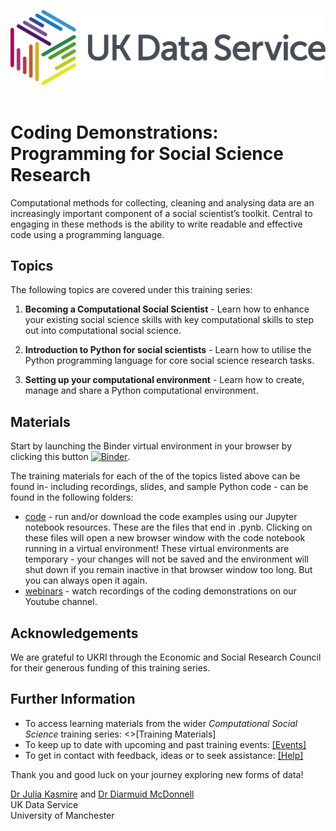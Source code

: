 ![UKDS Logo](./images/UKDS_Logos_Col_Grey_300dpi.png)<br>
<br>
# Coding Demonstrations: Programming for Social Science Research

Computational methods for collecting, cleaning and analysing data are an increasingly important component of a social scientist’s toolkit. Central to engaging in these methods is the ability to write readable and effective code using a programming language.

## Topics

The following topics are covered under this training series:
1. **Becoming a Computational Social Scientist** -  Learn how to enhance your existing social science skills with key computational skills to step out into computational social science.

2. **Introduction to Python for social scientists** - Learn how to utilise the Python programming language for core social science research tasks.

3. **Setting up your computational environment** -  Learn how to create, manage and share a Python computational environment.

## Materials

Start by launching the Binder virtual environment in your browser by clicking this button [![Binder](https://mybinder.org/badge_logo.svg)](https://mybinder.org/v2/gh/UKDataServiceOpen/computational-social-science/HEAD). 

The training materials for each of the of the topics listed above can be found in- including recordings, slides, and sample Python code - can be found in the following folders:
* [code](./code) - run and/or download the code examples using our Jupyter notebook resources. These are the files that end in .pynb. Clicking on these files will open a new browser window with the code notebook running in a virtual environment! These virtual environments are temporary - your changes will not be saved and the environment will shut down if you remain inactive in that browser window too long. But you can always open it again.  
* [webinars](./webinars) - watch recordings of the coding demonstrations on our Youtube channel.

## Acknowledgements

We are grateful to UKRI through the Economic and Social Research Council for their generous funding of this training series.

## Further Information

* To access learning materials from the wider *Computational Social Science* training series: <>[Training Materials]</a>
* To keep up to date with upcoming and past training events: <a href="https://ukdataservice.ac.uk/news-and-events/events" target=_blank>[Events]</a>
* To get in contact with feedback, ideas or to seek assistance: <a href="https://ukdataservice.ac.uk/help.aspx" target=_blank>[Help]</a>

Thank you and good luck on your journey exploring new forms of data! <br>

<a href="https://www.research.manchester.ac.uk/portal/julia.kasmire.html" target=_blank>Dr Julia Kasmire</a> and <a href="https://www.research.manchester.ac.uk/portal/diarmuid.mcdonnell.html" target=_blank>Dr Diarmuid McDonnell</a> <br />
UK Data Service  <br />
University of Manchester <br />
